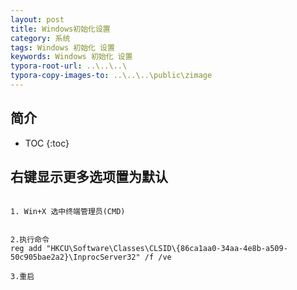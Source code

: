 ```yaml
---
layout: post
title: Windows初始化设置
category: 系统
tags: Windows 初始化 设置
keywords: Windows 初始化 设置
typora-root-url: ..\..\..\
typora-copy-images-to: ..\..\..\public\zimage
---
```


## 简介
 * TOC
 {:toc}
## 右键显示更多选项置为默认


```

1. Win+X 选中终端管理员(CMD)


2.执行命令
reg add "HKCU\Software\Classes\CLSID\{86ca1aa0-34aa-4e8b-a509-50c905bae2a2}\InprocServer32" /f /ve

3.重启
```
